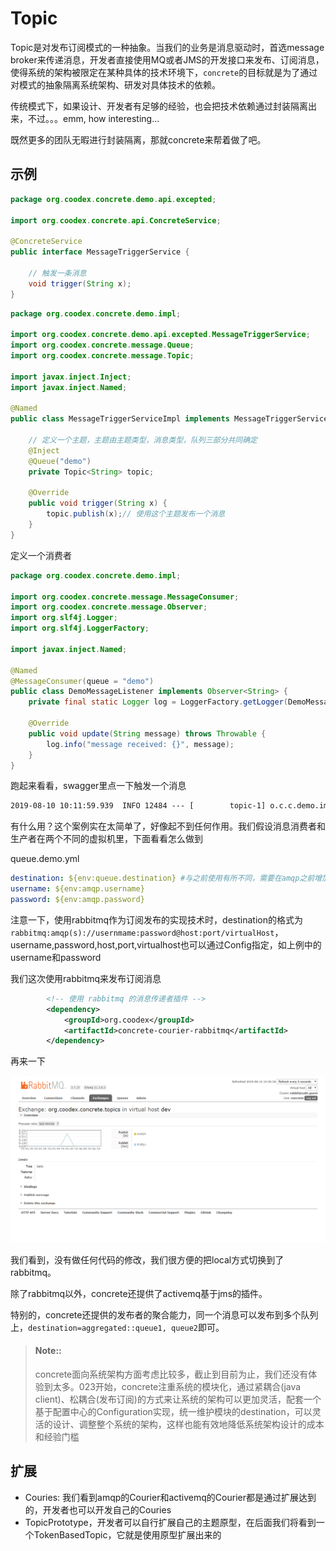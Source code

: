 # Topic

Topic是对发布订阅模式的一种抽象。当我们的业务是消息驱动时，首选message broker来传递消息，开发者直接使用MQ或者JMS的开发接口来发布、订阅消息，使得系统的架构被限定在某种具体的技术环境下，`concrete`的目标就是为了通过对模式的抽象隔离系统架构、研发对具体技术的依赖。

传统模式下，如果设计、开发者有足够的经验，也会把技术依赖通过封装隔离出来，不过。。。emm, how interesting...

既然更多的团队无暇进行封装隔离，那就concrete来帮着做了吧。

## 示例

```java
package org.coodex.concrete.demo.api.excepted;

import org.coodex.concrete.api.ConcreteService;

@ConcreteService
public interface MessageTriggerService {

    // 触发一条消息
    void trigger(String x);
}

```

```java
package org.coodex.concrete.demo.impl;

import org.coodex.concrete.demo.api.excepted.MessageTriggerService;
import org.coodex.concrete.message.Queue;
import org.coodex.concrete.message.Topic;

import javax.inject.Inject;
import javax.inject.Named;

@Named
public class MessageTriggerServiceImpl implements MessageTriggerService {

    // 定义一个主题，主题由主题类型，消息类型，队列三部分共同确定
    @Inject
    @Queue("demo")
    private Topic<String> topic;

    @Override
    public void trigger(String x) {
        topic.publish(x);// 使用这个主题发布一个消息
    }
}

```

定义一个消费者

```java
package org.coodex.concrete.demo.impl;

import org.coodex.concrete.message.MessageConsumer;
import org.coodex.concrete.message.Observer;
import org.slf4j.Logger;
import org.slf4j.LoggerFactory;

import javax.inject.Named;

@Named
@MessageConsumer(queue = "demo")
public class DemoMessageListener implements Observer<String> {
    private final static Logger log = LoggerFactory.getLogger(DemoMessageListener.class);

    @Override
    public void update(String message) throws Throwable {
        log.info("message received: {}", message);
    }
}
```

跑起来看看，swagger里点一下触发一个消息

```txt
2019-08-10 10:11:59.939  INFO 12484 --- [        topic-1] o.c.c.demo.impl.DemoMessageListener      : message received: KV2GRv
```

有什么用？这个案例实在太简单了，好像起不到任何作用。我们假设消息消费者和生产者在两个不同的虚拟机里，下面看看怎么做到

queue.demo.yml

```yml
destination: ${env:queue.destination} #与之前使用有所不同，需要在amqp之前增加rabbitmq:
username: ${env:amqp.username}
password: ${env:amqp.password}
```

注意一下，使用rabbitmq作为订阅发布的实现技术时，destination的格式为`rabbitmq:amqp(s)://usernmame:password@host:port/virtualHost`，username,password,host,port,virtualhost也可以通过Config指定，如上例中的username和password

我们这次使用rabbitmq来发布订阅消息

```xml
        <!-- 使用 rabbitmq 的消息传递者插件 -->
        <dependency>
            <groupId>org.coodex</groupId>
            <artifactId>concrete-courier-rabbitmq</artifactId>
        </dependency>
```

再来一下

![topic_amqp](../images/topic_amqp.png)

我们看到，没有做任何代码的修改，我们很方便的把local方式切换到了rabbitmq。

除了rabbitmq以外，concrete还提供了activemq基于jms的插件。

特别的，concrete还提供的发布者的聚合能力，同一个消息可以发布到多个队列上，`destination=aggregated::queue1, queue2`即可。

> #### Note::
>
> concrete面向系统架构方面考虑比较多，截止到目前为止，我们还没有体验到太多。023开始，concrete注重系统的模块化，通过紧耦合(java client)、松耦合(发布订阅)的方式来让系统的架构可以更加灵活，配套一个基于配置中心的Configuration实现，统一维护模块的destination，可以灵活的设计、调整整个系统的架构，这样也能有效地降低系统架构设计的成本和经验门槛

## 扩展

- Couries: 我们看到amqp的Courier和activemq的Courier都是通过扩展达到的，开发者也可以开发自己的Couries
- TopicPrototype，开发者可以自行扩展自己的主题原型，在后面我们将看到一个TokenBasedTopic，它就是使用原型扩展出来的
